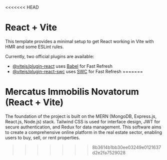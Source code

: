 <<<<<<< HEAD
# React + Vite

This template provides a minimal setup to get React working in Vite with HMR and some ESLint rules.

Currently, two official plugins are available:

- [@vitejs/plugin-react](https://github.com/vitejs/vite-plugin-react/blob/main/packages/plugin-react/README.md) uses [Babel](https://babeljs.io/) for Fast Refresh
- [@vitejs/plugin-react-swc](https://github.com/vitejs/vite-plugin-react-swc) uses [SWC](https://swc.rs/) for Fast Refresh
=======
# Mercatus Immobilis Novatorum (React + Vite)
The foundation of the project is built on the MERN (MongoDB, Express.js, React.js, Node.js) stack. Tailwind CSS is used for interface design, JWT for secure authentication, and Redux for data management. This software aims to create a comprehensive online platform in the real estate sector, enabling users to buy, sell, or rent properties.
>>>>>>> 8b3614b1bb30ee03249e0121637d2e2fa7529028
